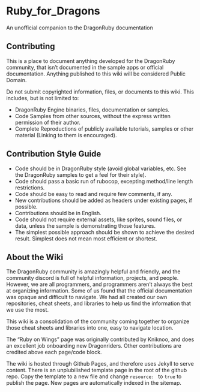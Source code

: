 # Ruby_for_Dragons
An unofficial companion to the DragonRuby documentation

## Contributing
This is a place to document anything developed for the DragonRuby community, that isn’t documented in the sample apps or official documentation. Anything published to this wiki will be considered Public Domain.

Do not submit copyrighted information, files, or documents to this wiki. This includes, but is not limited to:

- DragonRuby Engine binaries, files, documentation or samples.
- Code Samples from other sources, without the express written permission of their author.
- Complete Reproductions of publicly available tutorials, samples or other material (Linking to them is encouraged).

## Contribution Style Guide
- Code should be in DragonRuby style (avoid global variables, etc. See the DragonRuby samples to get a feel for their style).
- Code should pass a basic run of rubocop, excepting method/line length restrictions.
- Code should be easy to read and require few comments, if any.
- New contributions should be added as headers under existing pages, if possible.
- Contributions should be in English.
- Code should not require external assets, like sprites, sound files, or data, unless the sample is demonstrating those features.
- The simplest possible approach should be shown to achieve the desired result. Simplest does not mean most efficient or shortest.

## About the Wiki
The DragonRuby community is amazingly helpful and friendly, and the community discord is full of helpful information, projects, and people. However, we are all programmers, and programmers aren’t always the best at organizing information. Some of us found that the official documentation was opaque and difficult to navigate. We had all created our own repositories, cheat sheets, and libraries to help us find the information that we use the most.

This wiki is a consolidation of the community coming together to organize those cheat sheets and libraries into one, easy to navigate location.

The “Ruby on Wings” page was originally contributed by Kniknoo, and does an excellent job onboarding new Dragonriders. Other contributions are credited above each page/code block.

The wiki is hosted through Github Pages, and therefore uses Jekyll to serve content. There is an unplubilished template page in the root of the github repo. Copy the template to a new file and change `resource: ` to `true` to publish the page. New pages are automatically indexed in the sitemap.
